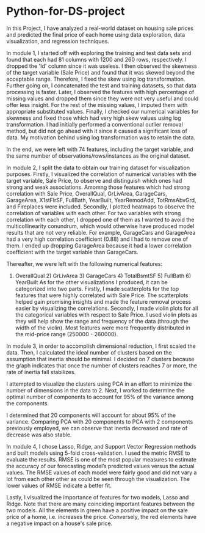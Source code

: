 # Python-for-DS-project
In this Project, I have analyzed a real-world dataset on housing sale prices and predicted the final price of each home using data exploration, data visualization, and regression techniques.

In module 1, I started off with exploring the training and test data sets and found that each had 81 columns with 1200 and 260 rows, respectively. I dropped the 'Id' column since it was useless. I then observed the skewness of the target variable (Sale Price) and found that it was skewed beyond the acceptable range. Therefore, I fixed the skew using log transformation. Further going on, I concatenated the test and training datasets, so that data processing is faster. Later, I observed the features with high percentage of missing values and dropped them since they were not very useful and could offer less insight. For the rest of the missing values, I imputed them with appropriate substituted values. Finally, I checked our numerical variables for skewness and fixed those which had very high skew values using log transformation. I had initially performed a conventional outlier removal method, but did not go ahead with it since it caused a significant loss of data. My motivation behind using log transformation was to retain the data.

In the end, we were left with 74 features, including the target variable, and the same number of observations/rows/instances as the original dataset.

In module 2, I split the data to obtain our training dataset for visualization purposes. Firstly, I visualized the correlation of numerical variables with the target variable, Sale Price, to observe and distinguish which ones had strong and weak associations. Amomng those features which had strong correlation with Sale Price, OverallQual, GrLivArea, GarageCars, GarageArea, X1stFlrSF, FullBath, YearBuilt, YearRemodAdd, TotRmsAbvGrd, and Fireplaces were included. Secondly, I plotted heatmaps to observe the correlation of variables with each other. For two variables with strong correlation with each other, I dropped one of them as I wanted to avoid the multicollinearity conundrum, which would otherwise have produced model results that are not very reliable. For example, GarageCars and GarageArea had a very high correlation coefficient (0.88) and I had to remove one of them. I ended up dropping GarageArea because it had a lower correlation coefficient with the target variable than GarageCars.

Thereafter, we were left with the following numerical features:

1) OverallQual 2) GrLivArea 3) GarageCars 4) TotalBsmtSF 5) FullBath 6) YearBuilt
As for the other visualizations I produced, it can be categorized into two parts. Firstly, I made scatterplots for the top features that were highly correlated with Sale Price. The scatterplots helped gain promising insights and made the feature removal process easier by visualizing the correlations. Secondly, I made violin plots for all the categorical variables with respect to Sale Price. I used violin plots as they will help show the range and frequency of the data (through the width of the violin). Most features were more frequently distributed in the mid-price range (250000 - 260000).

In module 3, in order to accomplish dimensional reduction, I first scaled the data. Then, I calculated the ideal number of clusters based on the assumption that inertia should be minimal. I decided on 7 clusters because the graph indicates that once the number of clusters reaches 7 or more, the rate of inertia fall stabilizes.

I attempted to visualize the clusters using PCA in an effort to minimize the number of dimensions in the data to 2. Next, I worked to determine the optimal number of components to account for 95% of the variance among the components.

I determined that 20 components will account for about 95% of the variance. Comparing PCA with 20 components to PCA with 2 components previously employed, we can observe that inertia decreased and rate of decrease was also stable.

In module 4, I chose Lasso, Ridge, and Support Vector Regression methods and built models using 5-fold cross-validation. I used the metric RMSE to evaluate the results. RMSE is one of the most popular measures to estimate the accuracy of our forecasting model’s predicted values versus the actual values. The RMSE values of each model were fairly good and did not vary a lot from each other other as could be seen through the visualization. The lower values of RMSE indicate a better fit.

Lastly, I visualized the importance of features for two models, Lasso and Ridge. Note that there are many coinciding important features between the two models. All the elements in green have a positive impact on the sale price of a home, i.e. increases the price. Conversely, the red elements have a negative impact on a house's sale price.
